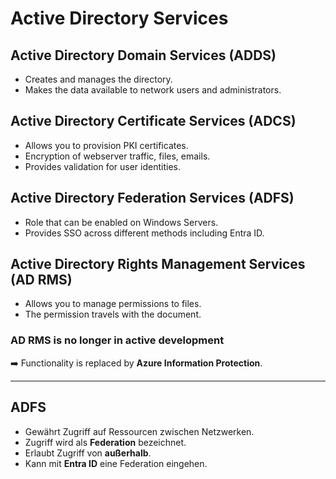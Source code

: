 # Active Directory Services

## Active Directory Domain Services (ADDS)

- Creates and manages the directory.
- Makes the data available to network users and administrators.

## Active Directory Certificate Services (ADCS)

- Allows you to provision PKI certificates.
- Encryption of webserver traffic, files, emails.
- Provides validation for user identities.

## Active Directory Federation Services (ADFS)

- Role that can be enabled on Windows Servers.
- Provides SSO across different methods including Entra ID.

## Active Directory Rights Management Services (AD RMS)

- Allows you to manage permissions to files.
- The permission travels with the document.

### AD RMS is no longer in active development

➡️ Functionality is replaced by **Azure Information Protection**.

---

## ADFS

- Gewährt Zugriff auf Ressourcen zwischen Netzwerken.
- Zugriff wird als **Federation** bezeichnet.
- Erlaubt Zugriff von **außerhalb**.
- Kann mit **Entra ID** eine Federation eingehen.
